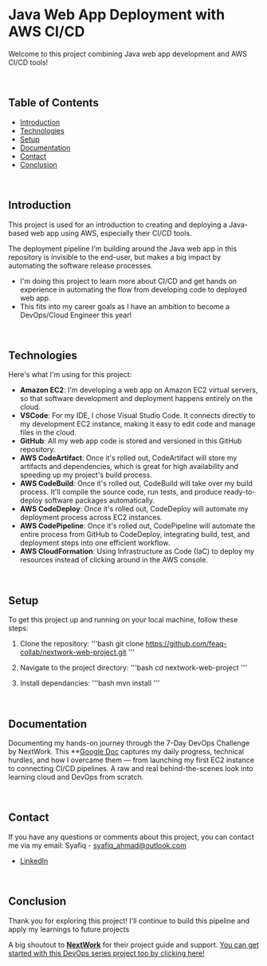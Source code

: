 # Java Web App Deployment with AWS CI/CD

Welcome to this project combining Java web app development and AWS CI/CD tools!

<br>

## Table of Contents
- [Introduction](#introduction)
- [Technologies](##technologies)
- [Setup](#setup)
- [Documentation](#documentation)
- [Contact](#contact)
- [Conclusion](#conclusion)

<br>

## Introduction
This project is used for an introduction to creating and deploying a Java-based web app using AWS, especially their CI/CD tools. 

The deployment pipeline I'm building around the Java web app in this repository is invisible to the end-user, but makes a big impact by automating the software release processes.

- I'm doing this project to learn more about CI/CD and get hands on experience in automating the flow from developing code to deployed web app.
- This fits into my career goals as I have an ambition to become a DevOps/Cloud Engineer this year! 

<br>

## Technologies
Here's what I'm using for this project:

- **Amazon EC2**: I'm developing a web app on Amazon EC2 virtual servers, so that software development and deployment happens entirely on the cloud.
- **VSCode**: For my IDE, I chose Visual Studio Code. It connects directly to my development EC2 instance, making it easy to edit code and manage files in the cloud.
- **GitHub**: All my web app code is stored and versioned in this GitHub repository. 
- **AWS CodeArtifact**: Once it's rolled out, CodeArtifact will store my artifacts and dependencies, which is great for high availability and speeding up my project's build process.
- **AWS CodeBuild**: Once it's rolled out, CodeBuild will take over my build process. It'll compile the source code, run tests, and produce ready-to-deploy software packages automatically.
- **AWS CodeDeploy**: Once it's rolled out, CodeDeploy will automate my deployment process across EC2 instances.
- **AWS CodePipeline**: Once it's rolled out, CodePipeline will automate the entire process from GitHub to CodeDeploy, integrating build, test, and deployment steps into one efficient workflow.
- **AWS CloudFormation**: Using Infrastructure as Code (IaC) to deploy my resources instead of clicking around in the AWS console.

<br>

## Setup
To get this project up and running on your local machine, follow these steps:

1. Clone the repository:
    '''bash
    git clone https://github.com/feaq-collab/nextwork-web-project.git
    '''

2. Navigate to the project directory:
    '''bash
    cd nextwork-web-project
    '''

3. Install dependancies:
    '''bash
    mvn install
    '''

<br>

## Documentation
Documenting my hands-on journey through the 7-Day DevOps Challenge by NextWork. This **[Google Doc](https://docs.google.com/document/d/1O8xRkWVV1aKhy026ufu6eLHr_4xl5a8dcH3rJVMKfEY/edit?usp=sharing) captures my daily progress, technical hurdles, and how I overcame them — from launching my first EC2 instance to connecting CI/CD pipelines. A raw and real behind-the-scenes look into learning cloud and DevOps from scratch.

<br>

## Contact
If you have any questions or comments about this project, you can contact me via my email:
Syafiq - [syafiq_ahmad@outlook.com](mailto:syafiq_ahmad@outlook.com)

- [LinkedIn](https://www.linkedin.com/in/feaq/)

<br>

## Conclusion
Thank you for exploring this project! I'll continue to build this pipeline and apply my learnings to future projects

A big shoutout to **[NextWork](https://learn.nextwork.org/)** for their project guide and support. [You can get started with this DevOps series project too by clicking here!](https://learn.nextwork.org/projects/aws-devops-vscode?track=high)

<br>
